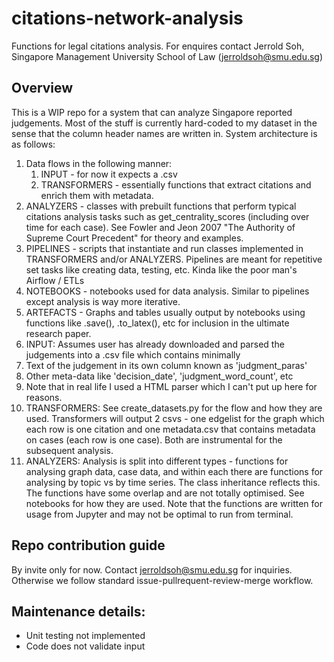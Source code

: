 # citations-network-analysis
Functions for legal citations analysis. For enquires contact Jerrold Soh, Singapore Management University School of Law (jerroldsoh@smu.edu.sg)

## Overview

This is a WIP repo for a system that can analyze Singapore reported judgements. Most of the stuff is currently hard-coded to my dataset in the sense that the column header names are written in. System architecture is as follows:

1. Data flows in the following manner:
    1. INPUT - for now it expects a .csv 
    1. TRANSFORMERS - essentially functions that extract citations and enrich them with metadata. 
  1. ANALYZERS - classes with prebuilt functions that perform typical citations analysis tasks such as get_centrality_scores (including over time for each case). See Fowler and Jeon 2007 "The Authority of Supreme Court Precedent" for theory and examples.
  1. PIPELINES - scripts that instantiate and run classes implemented in TRANSFORMERS and/or ANALYZERS. Pipelines are meant for repetitive set tasks like creating data, testing, etc. Kinda like the poor man's Airflow / ETLs
  1. NOTEBOOKS - notebooks used for data analysis. Similar to pipelines except analysis is way more iterative.
  1. ARTEFACTS - Graphs and tables usually output by notebooks using functions like .save(), .to_latex(), etc for inclusion in the ultimate research paper.
1. INPUT: Assumes user has already downloaded and parsed the judgements into a .csv file which contains minimally
  1. Text of the judgement in its own column known as 'judgment_paras'
  1. Other meta-data like 'decision_date', 'judgment_word_count', etc
  1. Note that in real life I used a HTML parser which I can't put up here for reasons.
1. TRANSFORMERS: See create_datasets.py for the flow and how they are used. Transformers will output 2 csvs - one edgelist for the graph which each row is one citation and one metadata.csv that contains metadata on cases (each row is one case). Both are instrumental for the subsequent analysis.
1. ANALYZERS: Analysis is split into different types - functions for analysing graph data, case data, and within each there are functions for analysing by topic vs by time series. The class inheritance reflects this. The functions have some overlap and are not totally optimised. See notebooks for how they are used. Note that the functions are written for usage from Jupyter and may not be optimal to run from terminal.

## Repo contribution guide

By invite only for now. Contact jerroldsoh@smu.edu.sg for inquiries.
Otherwise we follow standard issue-pullrequent-review-merge workflow.

## Maintenance details:

* Unit testing not implemented
* Code does not validate input
